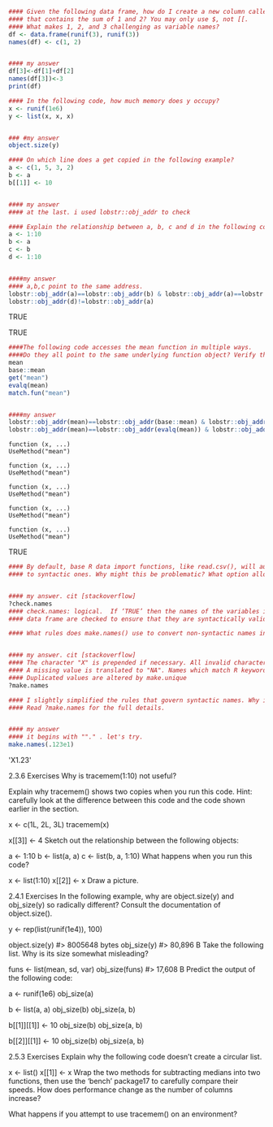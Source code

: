 ```R
#### Given the following data frame, how do I create a new column called “3” 
#### that contains the sum of 1 and 2? You may only use $, not [[. 
#### What makes 1, 2, and 3 challenging as variable names?
df <- data.frame(runif(3), runif(3))
names(df) <- c(1, 2)


#### my answer
df[3]<-df[1]+df[2]
names(df[3])<-3
print(df)
```


```R
#### In the following code, how much memory does y occupy?
x <- runif(1e6)
y <- list(x, x, x)


### #my answer
object.size(y)
```


```R
#### On which line does a get copied in the following example?
a <- c(1, 5, 3, 2)
b <- a
b[[1]] <- 10


#### my answer
#### at the last. i used lobstr::obj_addr to check
```


```R
#### Explain the relationship between a, b, c and d in the following code:
a <- 1:10
b <- a
c <- b
d <- 1:10


####my answer
#### a,b,c point to the same address. 
lobstr::obj_addr(a)==lobstr::obj_addr(b) & lobstr::obj_addr(a)==lobstr::obj_addr(c)
lobstr::obj_addr(d)!=lobstr::obj_addr(a)
```


TRUE



TRUE



```R
####The following code accesses the mean function in multiple ways. 
####Do they all point to the same underlying function object? Verify this with lobstr::obj_addr().
mean
base::mean
get("mean")
evalq(mean)
match.fun("mean")


####my answer
lobstr::obj_addr(mean)==lobstr::obj_addr(base::mean) & lobstr::obj_addr(mean)==lobstr::obj_addr(get("mean")) &
lobstr::obj_addr(mean)==lobstr::obj_addr(evalq(mean)) & lobstr::obj_addr(mean)==lobstr::obj_addr(match.fun("mean")) 
```


<pre class=language-r><code>function (x, ...) 
UseMethod("mean")</code></pre>



<pre class=language-r><code>function (x, ...) 
UseMethod("mean")</code></pre>



<pre class=language-r><code>function (x, ...) 
UseMethod("mean")</code></pre>



<pre class=language-r><code>function (x, ...) 
UseMethod("mean")</code></pre>



<pre class=language-r><code>function (x, ...) 
UseMethod("mean")</code></pre>



TRUE



```R
#### By default, base R data import functions, like read.csv(), will automatically convert non-syntactic names 
#### to syntactic ones. Why might this be problematic? What option allows you to suppress this behaviour?


#### my answer. cit [stackoverflow]
?check.names
#### check.names: logical.  If ‘TRUE’ then the names of the variables in the
#### data frame are checked to ensure that they are syntactically valid variable names. 
```


```R
#### What rules does make.names() use to convert non-syntactic names into syntactic ones?


#### my answer. cit [stackoverflow]
#### The character "X" is prepended if necessary. All invalid characters are translated to ".". 
#### A missing value is translated to "NA". Names which match R keywords have a dot appended to them.
#### Duplicated values are altered by make.unique
?make.names

```


```R
#### I slightly simplified the rules that govern syntactic names. Why is .123e1 not a syntactic name? 
#### Read ?make.names for the full details.


#### my answer
#### it begins with ""." . let's try.
make.names(.123e1)
```


'X1.23'


2.3.6 Exercises
Why is tracemem(1:10) not useful?

Explain why tracemem() shows two copies when you run this code. Hint: carefully look at the difference between this code and the code shown earlier in the section.

x <- c(1L, 2L, 3L)
tracemem(x)

x[[3]] <- 4
Sketch out the relationship between the following objects:

a <- 1:10
b <- list(a, a)
c <- list(b, a, 1:10)
What happens when you run this code?

x <- list(1:10)
x[[2]] <- x
Draw a picture.



2.4.1 Exercises
In the following example, why are object.size(y) and obj_size(y) so radically different? Consult the documentation of object.size().

y <- rep(list(runif(1e4)), 100)

object.size(y)
#> 8005648 bytes
obj_size(y)
#> 80,896 B
Take the following list. Why is its size somewhat misleading?

funs <- list(mean, sd, var)
obj_size(funs)
#> 17,608 B
Predict the output of the following code:

a <- runif(1e6)
obj_size(a)

b <- list(a, a)
obj_size(b)
obj_size(a, b)

b[[1]][[1]] <- 10
obj_size(b)
obj_size(a, b)

b[[2]][[1]] <- 10
obj_size(b)
obj_size(a, b)

2.5.3 Exercises
Explain why the following code doesn’t create a circular list.

x <- list()
x[[1]] <- x
Wrap the two methods for subtracting medians into two functions, then use the ‘bench’ package17 to carefully compare their speeds. How does performance change as the number of columns increase?

What happens if you attempt to use tracemem() on an environment?
